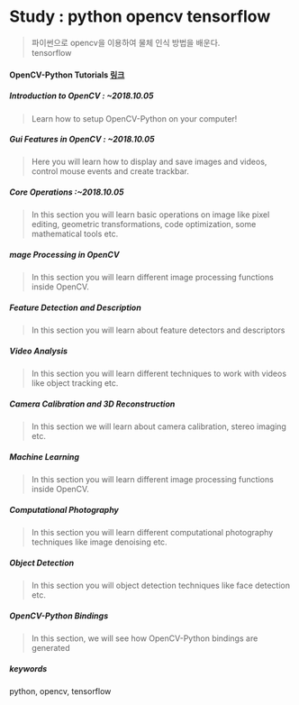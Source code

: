# Study : python opencv tensorflow

> 파이썬으로 opencv을 이용하여 물체 인식 방법을 배운다.  
> tensorflow

#### OpenCV-Python Tutorials [링크](https://docs.opencv.org/3.0-beta/doc/py_tutorials/py_tutorials.html)
##### Introduction to OpenCV : ~2018.10.05 
> Learn how to setup OpenCV-Python on your computer!

##### Gui Features in OpenCV : ~2018.10.05 
> Here you will learn how to display and save images and videos, control mouse events and create trackbar.

##### Core Operations :~2018.10.05 
> In this section you will learn basic operations on image like pixel editing, geometric transformations, code optimization, some mathematical tools etc.

##### mage Processing in OpenCV
> In this section you will learn different image processing functions inside OpenCV.

##### Feature Detection and Description
> In this section you will learn about feature detectors and descriptors

##### Video Analysis
> In this section you will learn different techniques to work with videos like object tracking etc.

##### Camera Calibration and 3D Reconstruction
> In this section we will learn about camera calibration, stereo imaging etc.

##### Machine Learning
> In this section you will learn different image processing functions inside OpenCV.

##### Computational Photography
> In this section you will learn different computational photography techniques like image denoising etc.

##### Object Detection
> In this section you will object detection techniques like face detection etc.

##### OpenCV-Python Bindings
> In this section, we will see how OpenCV-Python bindings are generated

##### keywords
python, opencv, tensorflow